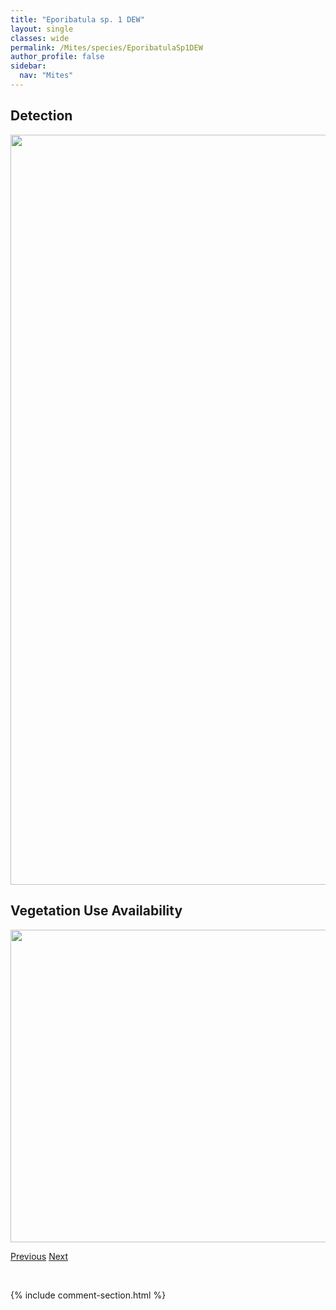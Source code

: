 ```yaml
---
title: "Eporibatula sp. 1 DEW"
layout: single
classes: wide
permalink: /Mites/species/EporibatulaSp1DEW
author_profile: false
sidebar:
  nav: "Mites"
---
```


<h2>Detection</h2>

<a href="https://drive.google.com/uc?export=view&id=1asMv327n6O_dDsqc_mn3ye-ioBevv7re">
<img src="https://drive.google.com/uc?export=view&id=1asMv327n6O_dDsqc_mn3ye-ioBevv7re" height = "1200" width = "800">
</a>


<h2>Vegetation Use Availability</h2>

<a href="https://drive.google.com/uc?export=view&id=1Ey141GFlJQycxn3ID9A_XwhM-53FSbfU">
<img src="https://drive.google.com/uc?export=view&id=1Ey141GFlJQycxn3ID9A_XwhM-53FSbfU" height = "500" width = "1000">
</a>


<a href="/DevelopmentWebsite/Mites/species/EpidamaeusTritylos" class="pagination--pager" title="Epidamaeus tritylos">Previous</a> <a href="/DevelopmentWebsite/Mites/species/EremaeusBoreomontanus" class="pagination--pager" title="Eremaeus boreomontanus">Next</a>

<p>&nbsp;</p>

{% include comment-section.html %}
